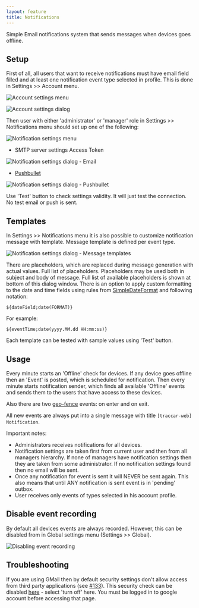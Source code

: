 ```yaml
---
layout: feature
title: Notifications
---
```


Simple Email notifications system that sends messages when devices goes offline.

Setup
-----

First of all, all users that want to receive notifications must have email field filled and at least one notification event type selected in profile. This is done in Settings >> Account menu.

![Account settings menu](http://i60.tinypic.com/14kaam1.png)

![Account settings dialog](http://i58.tinypic.com/339ilv5.png)

Then user with either 'administrator' or 'manager' role in Settings >> Notifications menu should set up one of the following:
 
![Notification settings menu](http://i62.tinypic.com/w6tklu.png)

* SMTP server settings Access Token

![Notification settings dialog - Email](http://i58.tinypic.com/16kas5d.png)

* [Pushbullet](https://www.pushbullet.com/)

![Notification settings dialog - Pushbullet](http://i61.tinypic.com/2di15pd.png)

Use 'Test' button to check settings validity. It will just test the connection. No test email or push is sent.

Templates
---------

In Settings >> Notifications menu it is also possible to customize notification message with template. Message template is defined per event type.

![Notification settings dialog - Message templates](http://i57.tinypic.com/o88fhe.png)

There are placeholders, which are replaced during message generation with actual values. Full list of placeholders. Placeholders may be used both in subject and body of message. Full list of available placeholders is shown at bottom of this dialog window. There is an option to apply custom formatting to the date and time fields using rules from [SimpleDateFormat](https://docs.oracle.com/javase/7/docs/api/java/text/SimpleDateFormat.html) and following notation:

    ${dateField;date(FORMAT)}
    
For example:

    ${eventTime;date(yyyy.MM.dd HH:mm:ss)}
    
Each template can be tested with sample values using 'Test' button.

Usage
-----

Every minute starts an 'Offline' check for devices. If any device goes offline then an 'Event' is posted, which is scheduled for notification. Then every minute starts notification sender, which finds all available 'Offline' events and sends them to the users that have access to these devices.

Also there are two [geo-fence](geofences.html) events: on enter and on exit.

All new events are always put into a single message with title `[traccar-web] Notification`.

Important notes:

 * Administrators receives notifications for all devices.
 * Notification settings are taken first from current user and then from all managers hierarchy. If none of managers have notification settings then they are taken from some administrator. If no notification settings found then no email will be sent.
 * Once any notification for event is sent it will NEVER be sent again. This also means that until ANY notification is sent event is in 'pending' outbox.
 * User receives only events of types selected in his account profile.

Disable event recording
-----------------------

By default all devices events are always recorded. However, this can be disabled from in Global settings menu (Settings >> Global).

![Disabling event recording](http://i58.tinypic.com/wulzti.png)

Troubleshooting
---------------

If you are using GMail then by default security settings don't allow access from third party applications (see [#133](https://github.com/vitalidze/traccar-web/issues/133)). This security check can be disabled [here](https://www.google.com/settings/security/lesssecureapps) - select 'turn off' here. You must be logged in to google account before accessing that page.
